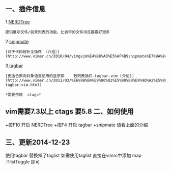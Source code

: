 一、插件信息
-----------------------

1.[NERDTree](http://www.vim.org/scripts/script.php?script_id=1658)

	提供展示文件/目录列表的功能，比自带的文件浏览器要好很多

2.[snipmate](http://www.vim.org/scripts/script.php?script_id=2540>)

	[对于代码段补全插件 （介绍）](http://www.vimer.cn/2010/04/vimgvim%E4%B8%AD%E5%AF%B9snipmate%E7%9A%84%E5%B0%8F%E5%A6%99%E7%94%A8.html)

3.[tagbar](http://www.vim.org/scripts/script.php?script_id=3465)

	[更适合面向对象语言使用的显示函    数列表插件-tagbar.vim (介绍)](http://www.vimer.cn/2011/03/%E6%9B%B4%E9%80%82%E5%90%88%E9%9D%A2%E5%90%91%E5%AF%B9%E8%B1%A1%E8%AF%AD%E8%A8%80%E4%BD%BF%E7%94%A8%E7%9A%84%E6%98%BE%E7%A4%BA%E5%87%BD%E6%95%B0%E5%88%97%E8%A1%A8%E6%8F%92%E4%BB%B6-tagbar-vim.html)

	*需要依赖  stags*
**vim需要7.3以上  ctags  要5.8**
二、如何使用
-------------------------

+按F10 开启 NERDTree
+按F4 开启 tagbar
+snipmate 请看上面的介绍


三、更新2014-12-23
-----------------------------

使用tagbar 替换掉了taglist  如需使用taglist 直接在vimrc中添加  map <F8> :TlistToggle<CR> 即可

